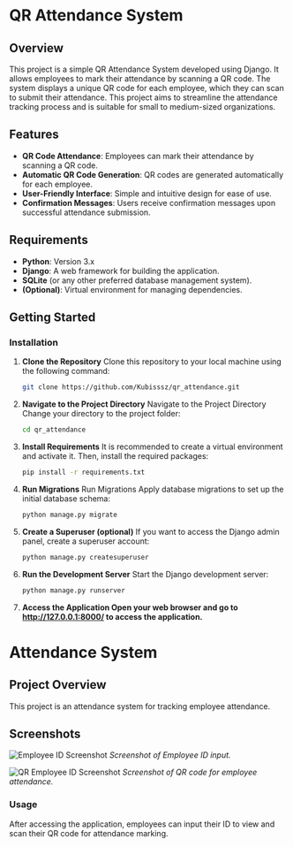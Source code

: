 # QR Attendance System

## Overview
This project is a simple QR Attendance System developed using Django. It allows employees to mark their attendance by scanning a QR code. The system displays a unique QR code for each employee, which they can scan to submit their attendance. This project aims to streamline the attendance tracking process and is suitable for small to medium-sized organizations.

## Features
- **QR Code Attendance**: Employees can mark their attendance by scanning a QR code.
- **Automatic QR Code Generation**: QR codes are generated automatically for each employee.
- **User-Friendly Interface**: Simple and intuitive design for ease of use.
- **Confirmation Messages**: Users receive confirmation messages upon successful attendance submission.

## Requirements
- **Python**: Version 3.x
- **Django**: A web framework for building the application.
- **SQLite** (or any other preferred database management system).
- **(Optional)**: Virtual environment for managing dependencies.

## Getting Started

### Installation

1. **Clone the Repository**
   Clone this repository to your local machine using the following command:
   ```bash
   git clone https://github.com/Kubisssz/qr_attendance.git
   
2. **Navigate to the Project Directory**
    Navigate to the Project Directory Change your directory to the project folder:
   ```bash
   cd qr_attendance

3. **Install Requirements**
     It is recommended to create a virtual environment and activate it. Then, install the required packages:
    ```bash
    pip install -r requirements.txt

4. **Run Migrations**
     Run Migrations Apply database migrations to set up the initial database schema:
   ```bash
   python manage.py migrate

5. **Create a Superuser (optional)**
   If you want to access the Django admin panel, create a superuser account:
   ```bash
   python manage.py createsuperuser

6. **Run the Development Server**
   Start the Django development server:
   ```bash
   python manage.py runserver

7. **Access the Application Open your web browser and go to http://127.0.0.1:8000/ to access the application.**

# Attendance System

## Project Overview
This project is an attendance system for tracking employee attendance.

## Screenshots

![Employee ID Screenshot](Employee_id.png)
*Screenshot of Employee ID input.*

![QR Employee ID Screenshot](Qr_Employee_id.png)
*Screenshot of QR code for employee attendance.*

### Usage
  After accessing the application, employees can input their ID to view and scan their QR code for attendance marking.






